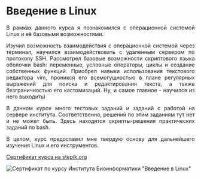 # Введение в Linux

<p align="justify">В рамках данного курса я познакомился с операционной системой Linux и её базовыми возможностями.</p>

<p align="justify">Изучил возможность взаимодействия с операционной системой через терминал, научился взаимодействовать с удаленным сервером по протоколу SSH. Рассмотрел базовые возможности скриптового языка оболочки bash: переменные, условные операторы, циклы и создание собственных функций. Приобрел навыки использования текстового редактора vim, проникся его всемогущностью в плане регулярных выражений для поиска и редактирования текста, а также безграничностью его кастомизаций. Ну, и самое главное - научился из него выходить)</p>

<p align="justify">В данном курсе много тестовых заданий и заданий с работой на сервере института. Соответственно, решений по этим заданиям тут нет и не может быть. Здесь находятся скрипты-решения практических заданий по bash.</p>

<p align="justify">В целом, курс предоставил мне твердую основу для дальнейшего изучения Linux и его инструментов.</p>

<a href="https://stepik.org/cert/2149335">Сертификат курса на stepik.org</a>

![Сертификат по курсу Института Биоинформатики "Введение в Linux"](https://github.com/AlferovKirill/Linux-Courses/assets/59083480/a0f6b3a6-45f1-4e1a-a0e0-8dd610740996)
